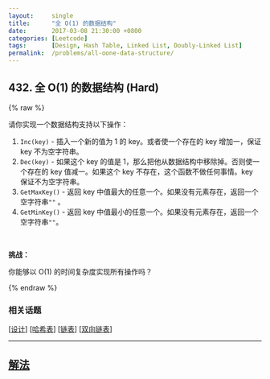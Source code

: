 ```yaml
---
layout:     single
title:      "全 O(1) 的数据结构"
date:       2017-03-08 21:30:00 +0800
categories: [Leetcode]
tags:       [Design, Hash Table, Linked List, Doubly-Linked List]
permalink:  /problems/all-oone-data-structure/
---
```


## 432. 全 O(1) 的数据结构 (Hard)

{% raw %}

<p>请你实现一个数据结构支持以下操作：</p>

<ol>
	<li><code>Inc(key)</code> - 插入一个新的值为 1 的 key。或者使一个存在的 key 增加一，保证 key 不为空字符串。</li>
	<li><code>Dec(key)</code> - 如果这个 key 的值是 1，那么把他从数据结构中移除掉。否则使一个存在的 key 值减一。如果这个 key 不存在，这个函数不做任何事情。key 保证不为空字符串。</li>
	<li><code>GetMaxKey()</code> - 返回 key 中值最大的任意一个。如果没有元素存在，返回一个空字符串<code>&quot;&quot;</code> 。</li>
	<li><code>GetMinKey()</code> - 返回 key 中值最小的任意一个。如果没有元素存在，返回一个空字符串<code>&quot;&quot;</code>。</li>
</ol>

<p>&nbsp;</p>

<p><strong>挑战：</strong></p>

<p>你能够以 O(1) 的时间复杂度实现所有操作吗？</p>

{% endraw %}

### 相关话题
  [[设计](https://github.com/awesee/leetcode/tree/main/tag/design/README.md)]
  [[哈希表](https://github.com/awesee/leetcode/tree/main/tag/hash-table/README.md)]
  [[链表](https://github.com/awesee/leetcode/tree/main/tag/linked-list/README.md)]
  [[双向链表](https://github.com/awesee/leetcode/tree/main/tag/doubly-linked-list/README.md)]

---

## [解法](https://github.com/awesee/leetcode/tree/main/problems/all-oone-data-structure)
